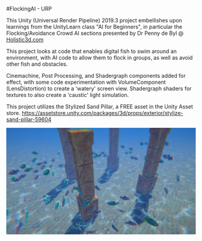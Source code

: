#FlockingAI - URP

This Unity (Universal Render Pipeline) 2019.3 project embellishes upon
learnings from the UnityLearn class "AI for Beginners", in particular the 
Flocking/Avoidance Crowd AI sections presented by Dr Penny de Byl @ [Holistic3d.com](https://holistic3d.com/)


This project looks at code that enables digital fish to swim around an environment, 
with AI code to allow them to flock in groups, as well as avoid other fish and obstacles.

Cinemachine, Post Processing, and Shadergraph components added for effect, with some
code experimentation with VolumeComponent (LensDistortion) to create a 'watery'
screen view.
Shadergraph shaders for textures to also create a 'caustic' light simulation.

This project utilizes the Stylized Sand Pillar, a FREE asset in the Unity Asset store.
https://assetstore.unity.com/packages/3d/props/exterior/stylize-sand-pillar-59604

![alt text](capture.png)

